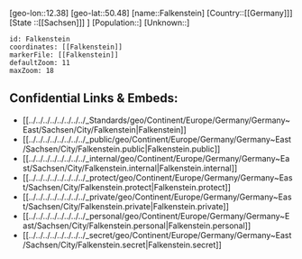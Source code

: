 ﻿---
location: [50.48,12.38]
mapzoom: [7,12] 
mapmarker: city 
type: City
tags:
- geo/City


SpocWebEntityId: 30123
isDeleted: false
confidential: public

---
[geo-lon::12.38]
[geo-lat::50.48]
[name::Falkenstein]
[Country::[[Germany]]]
[State ::[[Sachsen]]] ]
[Population::]
[Unknown::]


```leaflet
id: Falkenstein
coordinates: [[Falkenstein]]
markerFile: [[Falkenstein]]
defaultZoom: 11 
maxZoom: 18
```


## Confidential Links & Embeds: 
- [[../../../../../../../../_Standards/geo/Continent/Europe/Germany/Germany~East/Sachsen/City/Falkenstein|Falkenstein]] 
- [[../../../../../../../../_public/geo/Continent/Europe/Germany/Germany~East/Sachsen/City/Falkenstein.public|Falkenstein.public]] 
- [[../../../../../../../../_internal/geo/Continent/Europe/Germany/Germany~East/Sachsen/City/Falkenstein.internal|Falkenstein.internal]] 
- [[../../../../../../../../_protect/geo/Continent/Europe/Germany/Germany~East/Sachsen/City/Falkenstein.protect|Falkenstein.protect]] 
- [[../../../../../../../../_private/geo/Continent/Europe/Germany/Germany~East/Sachsen/City/Falkenstein.private|Falkenstein.private]] 
- [[../../../../../../../../_personal/geo/Continent/Europe/Germany/Germany~East/Sachsen/City/Falkenstein.personal|Falkenstein.personal]] 
- [[../../../../../../../../_secret/geo/Continent/Europe/Germany/Germany~East/Sachsen/City/Falkenstein.secret|Falkenstein.secret]] 

